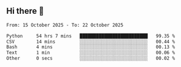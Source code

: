## Hi there 👋

<!--
**Bojupi/Bojupi** is a ✨ _special_ ✨ repository because its `README.md` (this file) appears on your GitHub profile.

Here are some ideas to get you started:

- 🔭 I’m currently working on ...
- 🌱 I’m currently learning ...
- 👯 I’m looking to collaborate on ...
- 🤔 I’m looking for help with ...
- 💬 Ask me about ...
- 📫 How to reach me: ...
- 😄 Pronouns: ...
- ⚡ Fun fact: ...
-->

<!--START_SECTION:waka-->

```txt
From: 15 October 2025 - To: 22 October 2025

Python     54 hrs 7 mins   █████████████████████████   99.35 %
CSV        14 mins         ░░░░░░░░░░░░░░░░░░░░░░░░░   00.44 %
Bash       4 mins          ░░░░░░░░░░░░░░░░░░░░░░░░░   00.13 %
Text       1 min           ░░░░░░░░░░░░░░░░░░░░░░░░░   00.06 %
Other      0 secs          ░░░░░░░░░░░░░░░░░░░░░░░░░   00.02 %
```

<!--END_SECTION:waka-->
